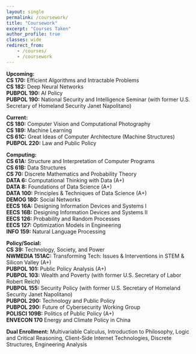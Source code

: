 ```yaml
---
layout: single
permalink: /coursework/
title: "Coursework"
excerpt: "Courses Taken"
author_profile: true
classes: wide
redirect_from:
    - /courses/
    - /coursework
---
```


**Upcoming:**
<br>**CS 170:** Efficient Algorithms and Intractable Problems
<br>**CS 182:** Deep Neural Networks
<br>**PUBPOL 190:** AI Policy
<br>**PUBPOL 190:** National Security and Intelligence Seminar (with former U.S. Secretary of Homeland Security Janet Napolitano)

**Current:**
<br>**CS 180:** Computer Vision and Computational Photography
<br>**CS 189:** Machine Learning
<br>**CS 61C:** Great Ideas of Computer Architecture (Machine Structures)
<br>**PUBPOL 220:** Law and Public Policy

**Computing:**
<br>**CS 61A:** Structure and Interpretation of Computer Programs
<br>**CS 61B:** Data Structures 
<br>**CS 70:** Discrete Mathematics and Probability Theory 
<br>**DATA 6:** Computational Thinking with Data (A+)
<br>**DATA 8:** Foundations of Data Science (A+)
<br>**DATA 100:** Principles & Techniques of Data Science (A+)
<br>**DEMOG 180:** Social Networks
<br>**EECS 16A:** Designing Information Devices and Systems I
<br>**EECS 16B:** Designing Information Devices and Systems II
<br>**EECS 126:** Probability and Random Processes 
<br>**EECS 127:** Optimization Models in Engineering 
<br>**INFO 159:** Natural Language Processing


**Policy/Social:**
<br>**CS 39:** Technology, Society, and Power
<br>**NWMEDIA 151AC:** Transforming Tech: Issues & Interventions in STEM & Silicon Valley (A+)
<br>**PUBPOL 101:** Public Policy Analysis (A+)
<br>**PUBPOL 103:** Wealth and Poverty (with former U.S. Secretary of Labor Robert Reich)
<br>**PUBPOL 155:** Security Policy (with former U.S. Secretary of Homeland Security Janet Napolitano)
<br>**PUBPOL 290:** Technology and Public Policy
<br>**PUBPOL 290:** Future of Cybersecurity Working Group
<br>**POLISCI 109B:** Politics of Public Policy (A+)
<br>**ENVECON 170** Energy and Climate Policy in China

**Dual Enrollment:** Multivariable Calculus, Introduction to Philosophy, Logic and Critical Reasoning, Client-Side Internet Technologies, Discrete Structures, Engineering Analysis
